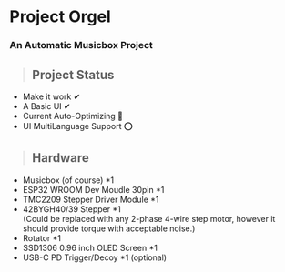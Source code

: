 # Project Orgel
### An Automatic Musicbox Project

>## Project Status 
* Make it work  ✔
* A Basic UI    ✔
* Current Auto-Optimizing   🚧
* UI MultiLanguage Support  ⭕

>## Hardware
* Musicbox (of course) *1
* ESP32 WROOM Dev Moudle 30pin *1
* TMC2209 Stepper Driver Module *1
* 42BYGH40/39 Stepper *1  
 (Could be replaced with any 2-phase 4-wire step motor, however it should provide torque with acceptable noise.)
* Rotator *1
* SSD1306 0.96 inch OLED Screen *1
* USB-C PD Trigger/Decoy *1         (optional)
